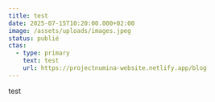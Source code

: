 ```yaml
---
title: test
date: 2025-07-15T10:20:00.000+02:00
image: /assets/uploads/images.jpeg
status: publié
ctas:
  - type: primary
    text: test
    url: https://projectnumina-website.netlify.app/blog
---
```

test
